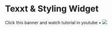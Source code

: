 # Texxt & Styling Widget

Click this banner and watch tutorial in youtube • [![](https://cdn.dribbble.com/userupload/16347437/file/original-068c02be88a0b6fb261e639900b4e28a.png?resize=1600x900)](https://youtu.be/87zlsPwmCw4?si=1KjgRelYKN7eJXgs)

